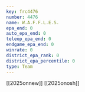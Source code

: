 ```yaml
---
key: frc4476
number: 4476
name: W.A.F.F.L.E.S.
epa_end: 0
auto_epa_end: 0
teleop_epa_end: 0
endgame_epa_end: 0
winrate: 0
district_epa_rank: 0
district_epa_percentile: 0
type: Team
---
```

[[2025onnew]]
[[2025onosh]]
